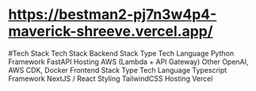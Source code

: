 #  https://bestman2-pj7n3w4p4-maverick-shreeve.vercel.app/

#Tech Stack
Tech Stack
Backend Stack
Type	Tech
Language	Python
Framework	FastAPI
Hosting	AWS (Lambda + API Gateway)
Other	OpenAI, AWS CDK, Docker
Frontend Stack
Type	Tech
Language	Typescript
Framework	NextJS / React
Styling	TailwindCSS
Hosting	Vercel
